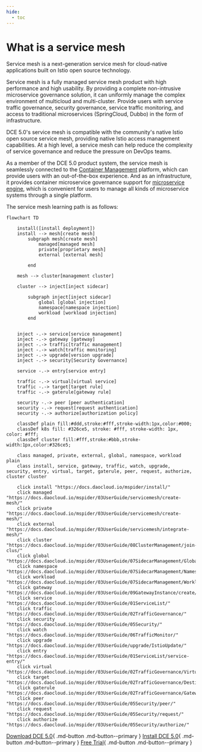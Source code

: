 ```yaml
---
hide:
  - toc
---
```


# What is a service mesh

Service mesh is a next-generation service mesh for cloud-native applications built on Istio open source technology.

Service mesh is a fully managed service mesh product with high performance and high usability. By providing a complete non-intrusive microservice governance solution, it can uniformly manage the complex environment of multicloud and multi-cluster.
Provide users with service traffic governance, security governance, service traffic monitoring, and access to traditional microservices (SpringCloud, Dubbo) in the form of infrastructure.

DCE 5.0's service mesh is compatible with the community's native Istio open source service mesh, providing native Istio access management capabilities. At a high level, a service mesh can help reduce the complexity of service governance and reduce the pressure on DevOps teams.

As a member of the DCE 5.0 product system, the service mesh is seamlessly connected to the [Container Management](../../kpanda/intro/WhatisKPanda.md) platform, which can provide users with an out-of-the-box experience.
And as an infrastructure, it provides container microservice governance support for [microservice engine](../../skoala/intro/features.md), which is convenient for users to manage all kinds of microservice systems through a single platform.

The service mesh learning path is as follows:

```mermaid
flowchart TD

    install([install deployment])
    install --> mesh[create mesh]
        subgraph mesh[create mesh]
            managed[managed mesh]
            private[proprietary mesh]
            external [external mesh]
            
        end

    mesh --> cluster[management cluster]

    cluster --> inject[inject sidecar]

        subgraph inject[inject sidecar]
            global [global injection]
            namespace[namespace injection]
            workload [workload injection]
        end

    
    inject -.-> service[service management]
    inject -.-> gateway [gateway]
    inject -.-> traffic[traffic management]
    inject -.-> watch[traffic monitoring]
    inject -.-> upgrade[version upgrade]
    inject -.-> security[Security Governance]

    service -.-> entry[service entry]

    traffic -.-> virtual[virtual service]
    traffic -.-> target[target rule]
    traffic -.-> gaterule[gateway rule]

    security -.-> peer [peer authentication]
    security -.-> request[request authentication]
    security -.-> authorize[authorization policy]

    classDef plain fill:#ddd,stroke:#fff,stroke-width:1px,color:#000;
    classDef k8s fill: #326ce5, stroke: #fff, stroke-width: 1px, color: #fff;
    classDef cluster fill:#fff,stroke:#bbb,stroke-width:1px,color:#326ce5;

    class managed, private, external, global, namespace, workload plain
    class install, service, gateway, traffic, watch, upgrade, security, entry, virtual, target, gaterule, peer, request, authorize, cluster cluster

    click install "https://docs.daocloud.io/mspider/install/"
    click managed "https://docs.daocloud.io/mspider/03UserGuide/servicemesh/create-mesh/"
    click private "https://docs.daocloud.io/mspider/03UserGuide/servicemesh/create-mesh/"
    click external "https://docs.daocloud.io/mspider/03UserGuide/servicemesh/integrate-mesh/"
    click cluster "https://docs.daocloud.io/mspider/03UserGuide/08ClusterManagement/join-clus/"
    click global "https://docs.daocloud.io/mspider/03UserGuide/07SidecarManagement/GlobalSidecar/"
    click namespace "https://docs.daocloud.io/mspider/03UserGuide/07SidecarManagement/NamespaceSidecar/"
    click workload "https://docs.daocloud.io/mspider/03UserGuide/07SidecarManagement/WorkloadSidecar/"
    click gateway "https://docs.daocloud.io/mspider/03UserGuide/09GatewayInstance/create/"
    click service "https://docs.daocloud.io/mspider/03UserGuide/01ServiceList/"
    click traffic "https://docs.daocloud.io/mspider/03UserGuide/02TrafficGovernance/"
    click security "https://docs.daocloud.io/mspider/03UserGuide/05Security/"
    click watch "https://docs.daocloud.io/mspider/03UserGuide/06TrafficMonitor/"
    click upgrade "https://docs.daocloud.io/mspider/03UserGuide/upgrade/IstioUpdate/"
    click entry "https://docs.daocloud.io/mspider/03UserGuide/01ServiceList/service-entry/"
    click virtual "https://docs.daocloud.io/mspider/03UserGuide/02TrafficGovernance/VirtualService/"
    click target "https://docs.daocloud.io/mspider/03UserGuide/02TrafficGovernance/DestinationRules/"
    click gaterule "https://docs.daocloud.io/mspider/03UserGuide/02TrafficGovernance/GatewayRules/"
    click peer "https://docs.daocloud.io/mspider/03UserGuide/05Security/peer/"
    click request "https://docs.daocloud.io/mspider/03UserGuide/05Security/request/"
    click authorize "https://docs.daocloud.io/mspider/03UserGuide/05Security/authorize/"
```

[Download DCE 5.0](../../download/dce5.md){ .md-button .md-button--primary }
[Install DCE 5.0](../../install/intro.md){ .md-button .md-button--primary }
[Free Trial](../../dce/license0.md){ .md-button .md-button--primary }